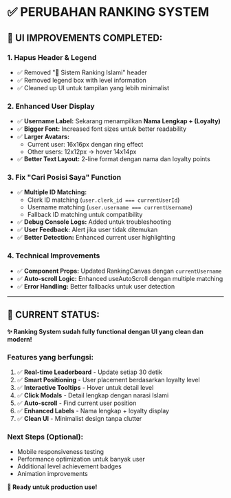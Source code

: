 # ✅ PERUBAHAN RANKING SYSTEM

## 🎨 **UI IMPROVEMENTS COMPLETED:**

### 1. **Hapus Header & Legend**
- ✅ Removed "🕌 Sistem Ranking Islami" header
- ✅ Removed legend box with level information  
- ✅ Cleaned up UI untuk tampilan yang lebih minimalist

### 2. **Enhanced User Display**
- ✅ **Username Label:** Sekarang menampilkan **Nama Lengkap + (Loyalty)**
- ✅ **Bigger Font:** Increased font sizes untuk better readability
- ✅ **Larger Avatars:** 
  - Current user: 16x16px dengan ring effect
  - Other users: 12x12px → hover 14x14px  
- ✅ **Better Text Layout:** 2-line format dengan nama dan loyalty points

### 3. **Fix "Cari Posisi Saya" Function**
- ✅ **Multiple ID Matching:** 
  - Clerk ID matching (`user.clerk_id === currentUserId`)
  - Username matching (`user.username === currentUsername`) 
  - Fallback ID matching untuk compatibility
- ✅ **Debug Console Logs:** Added untuk troubleshooting
- ✅ **User Feedback:** Alert jika user tidak ditemukan
- ✅ **Better Detection:** Enhanced current user highlighting

### 4. **Technical Improvements**
- ✅ **Component Props:** Updated RankingCanvas dengan `currentUsername` 
- ✅ **Auto-scroll Logic:** Enhanced useAutoScroll dengan multiple matching
- ✅ **Error Handling:** Better fallbacks untuk user detection

---

## 🚀 **CURRENT STATUS:**

**✨ Ranking System sudah fully functional dengan UI yang clean dan modern!**

### **Features yang berfungsi:**
1. ✅ **Real-time Leaderboard** - Update setiap 30 detik
2. ✅ **Smart Positioning** - User placement berdasarkan loyalty level  
3. ✅ **Interactive Tooltips** - Hover untuk detail level
4. ✅ **Click Modals** - Detail lengkap dengan narasi Islami
5. ✅ **Auto-scroll** - Find current user position
6. ✅ **Enhanced Labels** - Nama lengkap + loyalty display
7. ✅ **Clean UI** - Minimalist design tanpa clutter

### **Next Steps (Optional):**
- Mobile responsiveness testing
- Performance optimization untuk banyak user
- Additional level achievement badges
- Animation improvements

**🎉 Ready untuk production use!**
